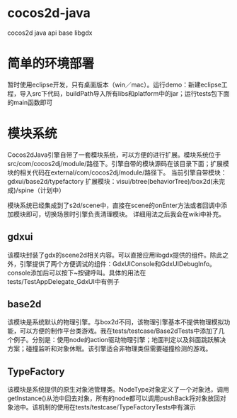﻿# cocos2d-java
cocos2d java api base libgdx

# 简单的环境部署
暂时使用eclipse开发，只有桌面版本（win／mac）。运行demo：新建eclipse工程，导入src下代码，buildPath导入所有libs和platform中的jar；运行tests包下面的main函数即可

# 模块系统
Cocos2dJava引擎自带了一套模块系统，可以方便的进行扩展。模块系统位于src/com/cocos2dj/module/路径下。引擎自带的模块源码在该目录下面；扩展模块的相关代码在external/com/cocos2dj/module/路径下。
当前引擎自带模块：gdxui/base2d/typefactory
扩展模块：visui/btree(behaviorTree)/box2d(未完成)/spine（计划中）

模块系统已经集成到了s2d/scene中，直接在scene的onEnter方法或者回调中添加模块即可，切换场景时引擎负责清理模块。
详细用法之后我会在wiki中补充。

## gdxui
该模块封装了gdx的scene2d相关内容。可以直接应用libgdx提供的组件。除此之外，引擎提供了两个方便调试的组件：GdxUIConsole和GdxUIDebugInfo。console添加后可以按下~按键呼叫。具体的用法在tests/TestAppDelegate_GdxUI中有例子

## base2d
该模块是系统默认的物理引擎。与box2d不同，该物理引擎基本不提供物理模拟功能，可以方便的制作平台类游戏。我在tests/testcase/Base2dTests中添加了几个例子。分别是：使用node的action驱动物理引擎；地面判定以及斜面跳跃解决方案；碰撞监听和对象休眠。该引擎适合非物理类但需要碰撞检测的游戏。

## TypeFactory
该模块是系统提供的原生对象池管理类。NodeType对象定义了一个对象池，调用getInstance()从池中回去对象，所有的node都可以调用pushBack将对象放回对象池中。该机制的使用在tests/testcase/TypeFactoryTests中有演示

